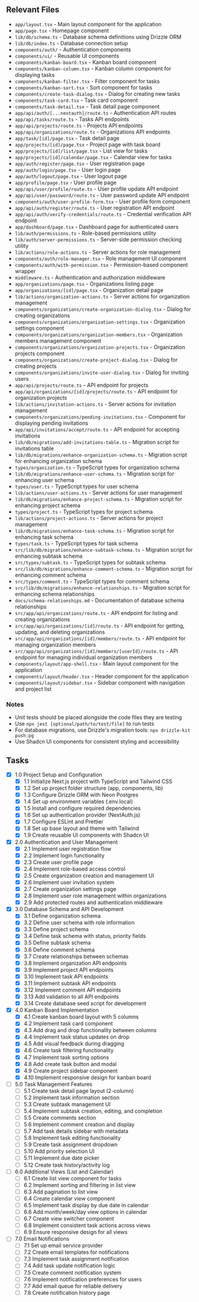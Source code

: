 ## Relevant Files

- `app/layout.tsx` - Main layout component for the application
- `app/page.tsx` - Homepage component
- `lib/db/schema.ts` - Database schema definitions using Drizzle ORM
- `lib/db/index.ts` - Database connection setup
- `components/auth/` - Authentication components
- `components/ui/` - Reusable UI components
- `components/kanban-board.tsx` - Kanban board component
- `components/kanban-column.tsx` - Kanban column component for displaying tasks
- `components/kanban-filter.tsx` - Filter component for tasks
- `components/kanban-sort.tsx` - Sort component for tasks
- `components/create-task-dialog.tsx` - Dialog for creating new tasks
- `components/task-card.tsx` - Task card component
- `components/task-detail.tsx` - Task detail page component
- `app/api/auth/[...nextauth]/route.ts` - Authentication API routes
- `app/api/tasks/route.ts` - Tasks API endpoints
- `app/api/projects/route.ts` - Projects API endpoints
- `app/api/organizations/route.ts` - Organizations API endpoints
- `app/task/[id]/page.tsx` - Task detail page
- `app/projects/[id]/page.tsx` - Project page with task board
- `app/projects/[id]/list/page.tsx` - List view for tasks
- `app/projects/[id]/calendar/page.tsx` - Calendar view for tasks
- `app/auth/register/page.tsx` - User registration page
- `app/auth/login/page.tsx` - User login page
- `app/auth/logout/page.tsx` - User logout page
- `app/profile/page.tsx` - User profile page
- `app/api/user/profile/route.ts` - User profile update API endpoint
- `app/api/user/password/route.ts` - User password update API endpoint
- `components/auth/user-profile-form.tsx` - User profile form component
- `app/api/auth/register/route.ts` - User registration API endpoint
- `app/api/auth/verify-credentials/route.ts` - Credential verification API endpoint
- `app/dashboard/page.tsx` - Dashboard page for authenticated users
- `lib/auth/permissions.ts` - Role-based permissions utility
- `lib/auth/server-permissions.ts` - Server-side permission checking utility
- `lib/actions/role-actions.ts` - Server actions for role management
- `components/auth/role-manager.tsx` - Role management UI component
- `components/auth/with-permission.tsx` - Permission-based component wrapper
- `middleware.ts` - Authentication and authorization middleware
- `app/organizations/page.tsx` - Organizations listing page
- `app/organizations/[id]/page.tsx` - Organization detail page
- `lib/actions/organization-actions.ts` - Server actions for organization management
- `components/organizations/create-organization-dialog.tsx` - Dialog for creating organizations
- `components/organizations/organization-settings.tsx` - Organization settings component
- `components/organizations/organization-members.tsx` - Organization members management component
- `components/organizations/organization-projects.tsx` - Organization projects component
- `components/organizations/create-project-dialog.tsx` - Dialog for creating projects
- `components/organizations/invite-user-dialog.tsx` - Dialog for inviting users
- `app/api/projects/route.ts` - API endpoint for projects
- `app/api/organizations/[id]/projects/route.ts` - API endpoint for organization projects
- `lib/actions/invitation-actions.ts` - Server actions for invitation management
- `components/organizations/pending-invitations.tsx` - Component for displaying pending invitations
- `app/api/invitations/accept/route.ts` - API endpoint for accepting invitations
- `lib/db/migrations/add-invitations-table.ts` - Migration script for invitations table
- `lib/db/migrations/enhance-organization-schema.ts` - Migration script for enhancing organization schema
- `types/organization.ts` - TypeScript types for organization schema
- `lib/db/migrations/enhance-user-schema.ts` - Migration script for enhancing user schema
- `types/user.ts` - TypeScript types for user schema
- `lib/actions/user-actions.ts` - Server actions for user management
- `lib/db/migrations/enhance-project-schema.ts` - Migration script for enhancing project schema
- `types/project.ts` - TypeScript types for project schema
- `lib/actions/project-actions.ts` - Server actions for project management
- `lib/db/migrations/enhance-task-schema.ts` - Migration script for enhancing task schema
- `types/task.ts` - TypeScript types for task schema
- `src/lib/db/migrations/enhance-subtask-schema.ts` - Migration script for enhancing subtask schema
- `src/types/subtask.ts` - TypeScript types for subtask schema
- `src/lib/db/migrations/enhance-comment-schema.ts` - Migration script for enhancing comment schema
- `src/types/comment.ts` - TypeScript types for comment schema
- `src/lib/db/migrations/enhance-relationships.ts` - Migration script for enhancing schema relationships
- `docs/schema-relationships.md` - Documentation of database schema relationships
- `src/app/api/organizations/route.ts` - API endpoint for listing and creating organizations
- `src/app/api/organizations/[id]/route.ts` - API endpoint for getting, updating, and deleting organizations
- `src/app/api/organizations/[id]/members/route.ts` - API endpoint for managing organization members
- `src/app/api/organizations/[id]/members/[userId]/route.ts` - API endpoint for managing individual organization members
- `components/layout/app-shell.tsx` - Main layout component for the application
- `components/layout/header.tsx` - Header component for the application
- `components/layout/sidebar.tsx` - Sidebar component with navigation and project list

### Notes

- Unit tests should be placed alongside the code files they are testing
- Use `npx jest [optional/path/to/test/file]` to run tests
- For database migrations, use Drizzle's migration tools: `npx drizzle-kit push:pg`
- Use Shadcn UI components for consistent styling and accessibility

## Tasks

- [x] 1.0 Project Setup and Configuration
  - [x] 1.1 Initialize Next.js project with TypeScript and Tailwind CSS
  - [x] 1.2 Set up project folder structure (app, components, lib)
  - [x] 1.3 Configure Drizzle ORM with Neon Postgres
  - [x] 1.4 Set up environment variables (.env.local)
  - [x] 1.5 Install and configure required dependencies
  - [x] 1.6 Set up authentication provider (NextAuth.js)
  - [x] 1.7 Configure ESLint and Prettier
  - [x] 1.8 Set up base layout and theme with Tailwind
  - [x] 1.9 Create reusable UI components with Shadcn UI

- [x] 2.0 Authentication and User Management
  - [x] 2.1 Implement user registration flow
  - [x] 2.2 Implement login functionality
  - [x] 2.3 Create user profile page
  - [x] 2.4 Implement role-based access control
  - [x] 2.5 Create organization creation and management UI
  - [x] 2.6 Implement user invitation system
  - [x] 2.7 Create organization settings page
  - [x] 2.8 Implement user role management within organizations
  - [x] 2.9 Add protected routes and authentication middleware

- [x] 3.0 Database Schema and API Development
  - [x] 3.1 Define organization schema
  - [x] 3.2 Define user schema with role information
  - [x] 3.3 Define project schema
  - [x] 3.4 Define task schema with status, priority fields
  - [x] 3.5 Define subtask schema
  - [x] 3.6 Define comment schema
  - [x] 3.7 Create relationships between schemas
  - [x] 3.8 Implement organization API endpoints
  - [x] 3.9 Implement project API endpoints
  - [x] 3.10 Implement task API endpoints
  - [x] 3.11 Implement subtask API endpoints
  - [x] 3.12 Implement comment API endpoints
  - [x] 3.13 Add validation to all API endpoints
  - [x] 3.14 Create database seed script for development

- [x] 4.0 Kanban Board Implementation
  - [x] 4.1 Create kanban board layout with 5 columns
  - [x] 4.2 Implement task card component
  - [x] 4.3 Add drag and drop functionality between columns
  - [x] 4.4 Implement task status updates on drop
  - [x] 4.5 Add visual feedback during dragging
  - [x] 4.6 Create task filtering functionality
  - [x] 4.7 Implement task sorting options
  - [x] 4.8 Add create task button and modal
  - [x] 4.9 Create project sidebar component
  - [x] 4.10 Implement responsive design for kanban board

- [ ] 5.0 Task Management Features
  - [ ] 5.1 Create task detail page layout (2-column)
  - [ ] 5.2 Implement task information section
  - [ ] 5.3 Create subtask management UI
  - [ ] 5.4 Implement subtask creation, editing, and completion
  - [ ] 5.5 Create comments section
  - [ ] 5.6 Implement comment creation and display
  - [ ] 5.7 Add task details sidebar with metadata
  - [ ] 5.8 Implement task editing functionality
  - [ ] 5.9 Create task assignment dropdown
  - [ ] 5.10 Add priority selection UI
  - [ ] 5.11 Implement due date picker
  - [ ] 5.12 Create task history/activity log

- [ ] 6.0 Additional Views (List and Calendar)
  - [ ] 6.1 Create list view component for tasks
  - [ ] 6.2 Implement sorting and filtering in list view
  - [ ] 6.3 Add pagination to list view
  - [ ] 6.4 Create calendar view component
  - [ ] 6.5 Implement task display by due date in calendar
  - [ ] 6.6 Add month/week/day view options in calendar
  - [ ] 6.7 Create view switcher component
  - [ ] 6.8 Implement consistent task actions across views
  - [ ] 6.9 Ensure responsive design for all views

- [ ] 7.0 Email Notifications
  - [ ] 7.1 Set up email service provider
  - [ ] 7.2 Create email templates for notifications
  - [ ] 7.3 Implement task assignment notification
  - [ ] 7.4 Add task update notification logic
  - [ ] 7.5 Create comment notification system
  - [ ] 7.6 Implement notification preferences for users
  - [ ] 7.7 Add email queue for reliable delivery
  - [ ] 7.8 Create notification history page 